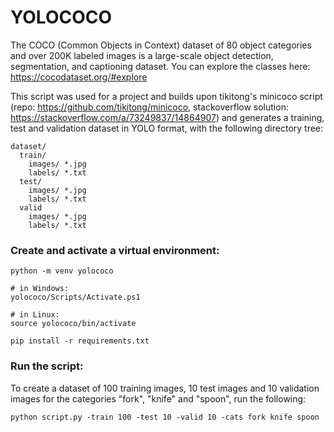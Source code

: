 # YOLOCOCO

The COCO (Common Objects in Context) dataset of 80 object categories and over 200K labeled images is a large-scale object detection, segmentation, and captioning dataset. You can explore the classes here: https://cocodataset.org/#explore

This script was used for a project and builds upon tikitong's minicoco script (repo: https://github.com/tikitong/minicoco, stackoverflow solution: https://stackoverflow.com/a/73249837/14864907) and generates a training, test and validation dataset in YOLO format, with the following directory tree:

```
dataset/
  train/
    images/ *.jpg
    labels/ *.txt
  test/
    images/ *.jpg
    labels/ *.txt
  valid
    images/ *.jpg
    labels/ *.txt
```

### Create and activate a virtual environment:
```
python -m venv yolococo

# in Windows:
yolococo/Scripts/Activate.ps1

# in Linux:
source yolococo/bin/activate

pip install -r requirements.txt
```

### Run the script: 
To create a dataset of 100 training images, 10 test images and 10 validation images for the categories "fork", "knife" and "spoon", run the following:

```
python script.py -train 100 -test 10 -valid 10 -cats fork knife spoon
```

